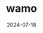 ---  
layout: startup_page  
title: "wamo"  
id: "wamo.io"  
permalink: "/wamowamo.io07182024/"  
website: "https://wamo.io/"  
funding_round: ""  
funding_amount: "$5M"  
investors: "Logo Ventures, Finberg, Re-Pie Asset Management"  
about: "wamo provides digital accounts and financial services for SMEs, including cross-border payments and physical and virtual cards. Its core mission is to simplify financial management for SMEs in the UK and EU. The company offers a regulated platform with an EU EMI license."  
markets: "Fintech, Financial Services, Money Remittance, Foreign Exchange, Convenient Payments, Mobile Payments, P2P Payments, Money App, Text Message Payments, Money Transfer, Currency Exchange, Foreign Currency, Financial Technology, Mobile Banking"  
hq: "London, England, United Kingdom"  
founded_year: "2018"  
linkedin: "https://www.linkedin.com/company/wamobusiness"  
twitter: "https://twitter.com/wamobusiness"  
instagram: ""  
facebook: "https://www.facebook.com/wamopeople"  
crunchbase: "https://www.crunchbase.com/organization/wamo-e32b"  
pitchbook: "https://pitchbook.com/profiles/company/436395-16"  

date_display: "18-Jul-2024"  
date: "2024-07-18"

# SEO Optimization  
meta_title: "wamo -  Funding ($5M)"  
meta_description: "wamo, wamo provides digital accounts and financial services for SMEs, including cross-border payments and physical and virtual cards. Its core mission is to..."  
meta_keywords: "wamo, Fintech, Financial Services, Money Remittance, Foreign Exchange, Convenient Payments, Mobile Payments, P2P Payments, Money App, Text Message Payments, Money Transfer, Currency Exchange, Foreign Currency, Financial Technology, Mobile Banking,  funding"  
canonical_url: "https://startup.projectstartups.com/wamowamo.io07182024/"  
---